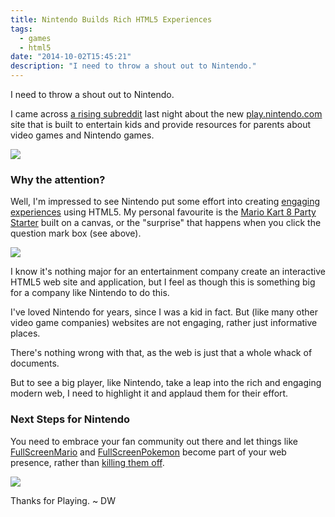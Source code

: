 ```yaml
---
title: Nintendo Builds Rich HTML5 Experiences
tags:
  - games
  - html5
date: "2014-10-02T15:45:21"
description: "I need to throw a shout out to Nintendo."
---
```

[1]: playnintendo-kirby.
[2]: playnintendo-mariopartystarter.PNG
[3]: fullscreenpokemon.PNG

I need to throw a shout out to Nintendo.

I came across [a rising subreddit](http://www.reddit.com/r/nintendo/comments/2i0n5k/play_nintendo_an_official_new_website_with_games/) last night about the new [play.nintendo.com](http://play.nintendo.com) site that is built to entertain kids and provide resources for parents about video games and Nintendo games.

![][1]

### Why the attention?

Well, I'm impressed to see Nintendo put some effort into creating [engaging experiences](http://play.nintendo.com/activities/activities/) using HTML5\. My personal favourite is the [Mario Kart 8 Party Starter](http://play.nintendo.com/activities/activities/mario-kart-8-party-starter/) built on a canvas, or the "surprise" that happens when you click the question mark box (see above).

![][2]

I know it's nothing major for an entertainment company create an interactive HTML5 web site and application, but I feel as though this is something big for a company like Nintendo to do this.

I've loved Nintendo for years, since I was a kid in fact. But (like many other video game companies) websites are not engaging, rather just informative places.

There's nothing wrong with that, as the web is just that a whole whack of documents.

But to see a big player, like Nintendo, take a leap into the rich and engaging modern web, I need to highlight it and applaud them for their effort.

### Next Steps for Nintendo

You need to embrace your fan community out there and let things like [FullScreenMario](https://github.com/Diogenesthecynic/FullScreenMario) and [FullScreenPokemon](http://www.fullscreenpokemon.com/) become part of your web presence, rather than [killing them off](http://www.fullscreenmario.com/).

![][3]

Thanks for Playing. ~ DW